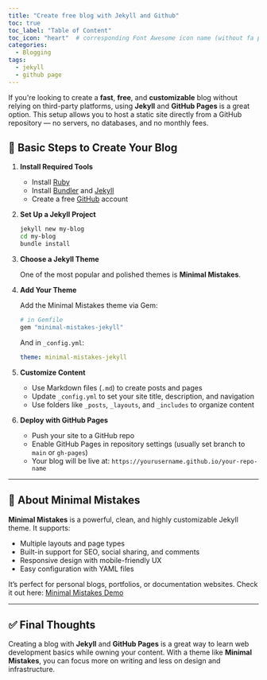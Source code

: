 ```yaml
---
title: "Create free blog with Jekyll and Github"
toc: true
toc_label: "Table of Content"
toc_icon: "heart"  # corresponding Font Awesome icon name (without fa prefix)
categories:
  - Blogging
tags:
  - jekyll
  - github page
---
```



If you're looking to create a **fast**, **free**, and **customizable** blog without relying on third-party platforms, using **Jekyll** and **GitHub Pages** is a great option. This setup allows you to host a static site directly from a GitHub repository — no servers, no databases, and no monthly fees.

## 🚧 Basic Steps to Create Your Blog

1. **Install Required Tools**
   - Install [Ruby](https://www.ruby-lang.org/)
   - Install [Bundler](https://bundler.io/) and [Jekyll](https://jekyllrb.com/)
   - Create a free [GitHub](https://github.com) account

2. **Set Up a Jekyll Project**
   ```bash
   jekyll new my-blog
   cd my-blog
   bundle install
   ```

3. **Choose a Jekyll Theme**

   One of the most popular and polished themes is **Minimal Mistakes**.

4. **Add Your Theme**

   Add the Minimal Mistakes theme via Gem:

   ```ruby
   # in Gemfile
   gem "minimal-mistakes-jekyll"
   ```

   And in `_config.yml`:

   ```yaml
   theme: minimal-mistakes-jekyll
   ```

5. **Customize Content**
   - Use Markdown files (`.md`) to create posts and pages
   - Update `_config.yml` to set your site title, description, and navigation
   - Use folders like `_posts`, `_layouts`, and `_includes` to organize content

6. **Deploy with GitHub Pages**
   - Push your site to a GitHub repo
   - Enable GitHub Pages in repository settings (usually set branch to `main` or `gh-pages`)
   - Your blog will be live at: `https://yourusername.github.io/your-repo-name`

---

## 🌟 About Minimal Mistakes

**Minimal Mistakes** is a powerful, clean, and highly customizable Jekyll theme. It supports:

- Multiple layouts and page types
- Built-in support for SEO, social sharing, and comments
- Responsive design with mobile-friendly UX
- Easy configuration with YAML files

It’s perfect for personal blogs, portfolios, or documentation websites. Check it out here: [Minimal Mistakes Demo](https://mmistakes.github.io/minimal-mistakes/)

---

## ✅ Final Thoughts

Creating a blog with **Jekyll** and **GitHub Pages** is a great way to learn web development basics while owning your content. With a theme like **Minimal Mistakes**, you can focus more on writing and less on design and infrastructure.

